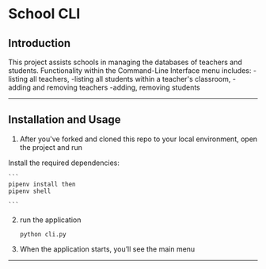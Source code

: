 # School CLI


## Introduction

This project assists schools in managing the databases of teachers and students. Functionality within the Command-Line Interface menu includes:
-listing all teachers,
-listing all students within a teacher's classroom,
-adding and removing teachers
-adding, removing students

---

## Installation and Usage

1. After you've forked and cloned this repo to your local environment, 
open the project and run

Install the required dependencies:

    ```
    pipenv install then
    pipenv shell

    ```

2.  run the application

    ```
    python cli.py

    ```

3.  When the application starts, you’ll see the main menu

---
